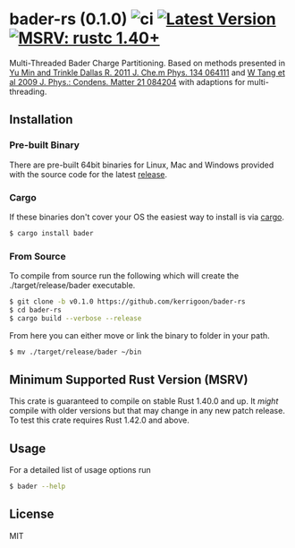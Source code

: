# bader-rs (0.1.0) ![ci](https://github.com/kerrigoon/bader-rs/workflows/ci/badge.svg?branch=master) [![Latest Version]][crates.io] [![MSRV: rustc 1.40+]][Rust 1.40]
[Latest Version]: https://img.shields.io/crates/v/bader.svg
[crates.io]: https://crates.io/crates/bader
[MSRV: rustc 1.40+]: https://img.shields.io/badge/MSRV-rustc_1.40+-lightgray.svg
[Rust 1.40]: https://blog.rust-lang.org/2019/12/19/Rust-1.40.0.html
Multi-Threaded Bader Charge Partitioning. Based on methods presented in [Yu Min  and Trinkle Dallas R. 2011  J. Che.m Phys. 134 064111] and [W Tang et al 2009 J. Phys.: Condens. Matter 21 084204] with adaptions for multi-threading.
## Installation
### Pre-built Binary
There are pre-built 64bit binaries for Linux, Mac and Windows provided with the source code for the latest [release].
### Cargo
If these binaries don't cover your OS the easiest way to install is via [cargo].
```sh
$ cargo install bader
```
### From Source
To compile from source run the following which will create the ./target/release/bader executable.
```sh
$ git clone -b v0.1.0 https://github.com/kerrigoon/bader-rs
$ cd bader-rs
$ cargo build --verbose --release
```
From here you can either move or link the binary to folder in your path.
```sh
$ mv ./target/release/bader ~/bin
```
## Minimum Supported Rust Version (MSRV)
This crate is guaranteed to compile on stable Rust 1.40.0 and up. It *might* compile with older versions but that may change in any new patch release.
To test this crate requires Rust 1.42.0 and above.
## Usage
For a detailed list of usage options run
```sh
$ bader --help
```
## License
MIT

[//]: # (These are reference links used in the body of this note and get stripped out when the markdown processor does its job. There is no need to format nicely because it shouldn't be seen. Thanks SO - http://stackoverflow.com/questions/4823468/store-comments-in-markdown-syntax)

[release]: <https://github.com/kerrigoon/bader-rs/releases/tag/v0.1.0>
[Yu Min  and Trinkle Dallas R. 2011  J. Che.m Phys. 134 064111]: <https://doi.org/10.1063/1.3553716>
[W Tang et al 2009 J. Phys.: Condens. Matter 21 084204]: <https://doi.org/10.1088/0953-8984/21/8/084204>
[cargo]: <https://doc.rust-lang.org/cargo/getting-started/installation.html>
